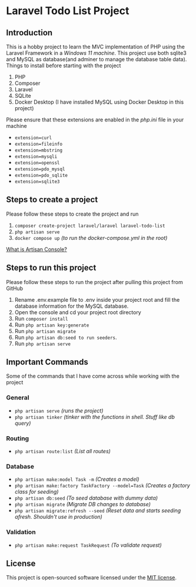 # Laravel Todo List Project

## Introduction

This is a hobby project to learn the MVC implementation of PHP using the Laravel Framework in a *Windows 11 machine*. This project use both sqlite3 and MySQL as database(and adminer to manage the database table data). Things to install before starting with the project

1. PHP
2. Composer
3. Laravel
4. SQLite
5. Docker Desktop (I have installed MySQL using Docker Desktop in this project)

Please ensure that these extensions are enabled in the *php.ini* file in your machine

- `extension=curl`
- `extension=fileinfo`
- `extension=mbstring`
- `extension=mysqli`
- `extension=openssl`
- `extension=pdo_mysql`
- `extension=pdo_sqlite`
- `extension=sqlite3`

## Steps to create a project

Please follow these steps to create the project and run

1. `composer create-project laravel/laravel laravel-todo-list`
2. `php artisan serve`
3. `docker compose up` *(to run the docker-compose.yml in the root)*

[What is Artisan Console?](https://laravel.com/docs/11.x/artisan)

## Steps to run this project

Please follow these steps to run the project after pulling this project from GitHub

1. Rename .env.example file to .env inside your project root and fill the database information for the MySQL database.
2. Open the console and cd your project root directory
3. Run `composer install`
4. Run `php artisan key:generate`
5. Run `php artisan migrate`
6. Run `php artisan db:seed to run seeders`.
7. Run `php artisan serve`

## Important Commands

Some of the commands that I have come across while working with the project

### General

- `php artisan serve` *(runs the project)*
- `php artisan tinker` *(tinker with the functions in shell. Stuff like db query)*

### Routing

- `php artisan route:list` *(List all routes)*

### Database

- `php artisan make:model Task -m` *(Creates a model)*
- `php artisan make:factory TaskFactory --model=Task` *(Creates a factory class for seeding)*
- `php artisan db:seed` *(To seed database with dummy data)*
- `php artisan migrate` *(Migrate DB changes to database)*
- `php artisan migrate:refresh --seed` *(Reset data and starts seeding afresh. Shouldn't use in production)*

### Validation

- `php artisan make:request TaskRequest` *(To validate request)*

## License

This project is open-sourced software licensed under the [MIT license](https://opensource.org/licenses/MIT).
